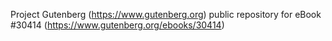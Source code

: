 Project Gutenberg (https://www.gutenberg.org) public repository for eBook #30414 (https://www.gutenberg.org/ebooks/30414)
